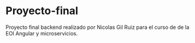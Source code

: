 # Proyecto-final

Proyecto final backend realizado por Nicolas Gil Ruiz para el curso de de la EOI Angular y microservicios.

